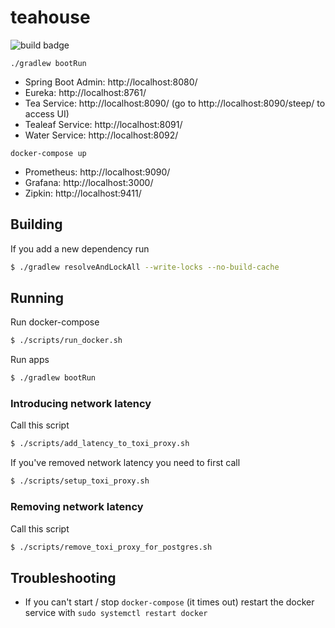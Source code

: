 # teahouse

![build badge](https://github.com/jonatan-ivanov/teahouse/actions/workflows/gradle.yml/badge.svg)

`./gradlew bootRun`
- Spring Boot Admin: http://localhost:8080/
- Eureka: http://localhost:8761/
- Tea Service: http://localhost:8090/ (go to http://localhost:8090/steep/ to access UI)
- Tealeaf Service: http://localhost:8091/
- Water Service: http://localhost:8092/
  
`docker-compose up`
- Prometheus: http://localhost:9090/
- Grafana: http://localhost:3000/
- Zipkin: http://localhost:9411/

## Building

If you add a new dependency run

```bash
$ ./gradlew resolveAndLockAll --write-locks --no-build-cache
```

## Running

Run docker-compose

```bash
$ ./scripts/run_docker.sh
```

Run apps

```bash
$ ./gradlew bootRun
```

### Introducing network latency

Call this script

```bash
$ ./scripts/add_latency_to_toxi_proxy.sh
```

If you've removed network latency you need to first call

```bash
$ ./scripts/setup_toxi_proxy.sh
```

### Removing network latency

Call this script

```bash
$ ./scripts/remove_toxi_proxy_for_postgres.sh
```

## Troubleshooting

* If you can't start / stop `docker-compose` (it times out) restart the docker service with `sudo systemctl restart docker`

